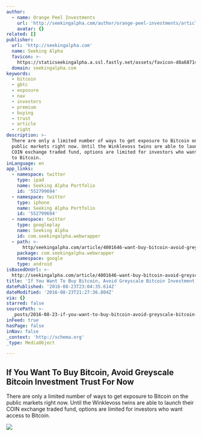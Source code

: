 ```yaml
---
author:
  - name: Orange Peel Investments
    url: 'http://seekingalpha.com/author/orange-peel-investments/articles'
    avatar: {}
related: []
publisher:
  url: 'http://seekingalpha.com'
  name: Seeking Alpha
  favicon: >-
    https://staticseekingalpha.a.ssl.fastly.net/assets/favicon-d8a68714f8b18f200bbdab463556289870b8fc0c008d85fda68e41ebfb724635.ico
  domain: seekingalpha.com
keywords:
  - bitcoin
  - gbtc
  - exposure
  - nav
  - investors
  - premium
  - buying
  - trust
  - article
  - right
description: >-
  There are only a limited number of ways to get exposure to Bitcoin on the
  public markets right now. Until the Winklevoss twins are able to launch their
  COIN exchange traded fund, options are limited for investors who want access
  to Bitcoin.
inLanguage: en
app_links:
  - namespace: twitter
    type: ipad
    name: Seeking Alpha Portfolio
    id: '552799694'
  - namespace: twitter
    type: iphone
    name: Seeking Alpha Portfolio
    id: '552799694'
  - namespace: twitter
    type: googleplay
    name: Seeking Alpha
    id: com.seekingalpha.webwrapper
  - path: >-
      http/seekingalpha.com/article/4001646-want-buy-bitcoin-avoid-greyscale-bitcoin-investment-trust-now?source=google_app_index
    package: com.seekingalpha.webwrapper
    namespace: google
    type: android
isBasedOnUrl: >-
  http://seekingalpha.com/article/4001646-want-buy-bitcoin-avoid-greyscale-bitcoin-investment-trust-now
title: 'If You Want To Buy Bitcoin, Avoid Greyscale Bitcoin Investment Trust For Now'
datePublished: '2016-08-23T23:04:35.614Z'
dateModified: '2016-08-23T21:27:36.804Z'
via: {}
starred: false
sourcePath: >-
  _posts/2016-08-23-if-you-want-to-buy-bitcoin-avoid-greyscale-bitcoin-investme.md
inFeed: true
hasPage: false
inNav: false
_context: 'http://schema.org'
_type: MediaObject

---
```

<article style=""><h1>If You Want To Buy Bitcoin, Avoid Greyscale Bitcoin Investment Trust For Now</h1><p>There are only a limited number of ways to get exposure to Bitcoin on the public markets right now. Until the Winklevoss twins are able to launch their COIN exchange traded fund, options are limited for investors who want access to Bitcoin.</p><img src="https://staticseekingalpha3.a.ssl.fastly.net/images/marketing_images/oil_gas/oil.jpeg" /></article>